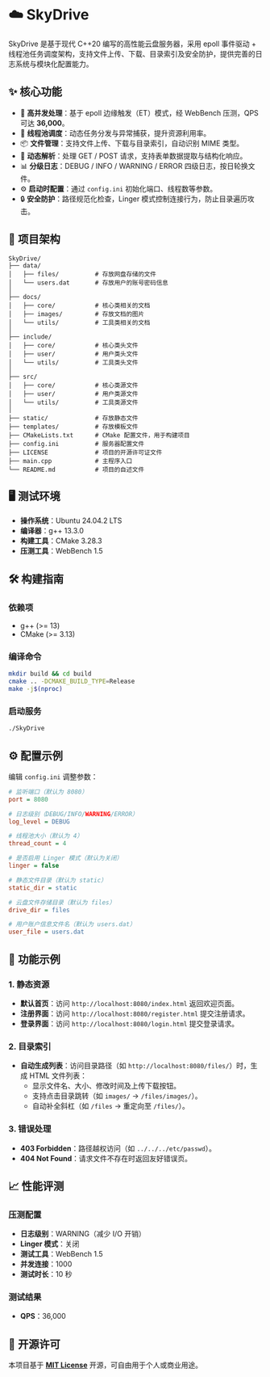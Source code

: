 # ☁️ SkyDrive

SkyDrive 是基于现代 C++20 编写的高性能云盘服务器，采用 epoll 事件驱动 + 线程池任务调度架构，支持文件上传、下载、目录索引及安全防护，提供完善的日志系统与模块化配置能力。

## ✨ 核心功能

- 🚄 **高并发处理**：基于 epoll 边缘触发（ET）模式，经 WebBench 压测，QPS 可达 **36,000**。
- 🧰 **线程池调度**：动态任务分发与异常捕获，提升资源利用率。
- 📦 **文件管理**：支持文件上传、下载与目录索引，自动识别 MIME 类型。
- 📝 **动态解析**：处理 GET / POST 请求，支持表单数据提取与结构化响应。
- 📊 **分级日志**：DEBUG / INFO / WARNING / ERROR 四级日志，按日轮换文件。
- ⚙️ **启动时配置**：通过 `config.ini` 初始化端口、线程数等参数。
- 🔒 **安全防护**：路径规范化检查，Linger 模式控制连接行为，防止目录遍历攻击。

## 📂 项目架构

```
SkyDrive/
├── data/
│   ├── files/          # 存放网盘存储的文件
│   └── users.dat       # 存放用户的账号密码信息
│
├── docs/
│   ├── core/           # 核心类相关的文档
│   ├── images/         # 存放文档的图片
│   └── utils/          # 工具类相关的文档
│
├── include/
│   ├── core/           # 核心类头文件
│   ├── user/           # 用户类头文件
│   └── utils/          # 工具类头文件
│
├── src/
│   ├── core/           # 核心类源文件
│   ├── user/           # 用户类源文件
│   └── utils/          # 工具类源文件
│
├── static/             # 存放静态文件
├── templates/          # 存放模板文件
├── CMakeLists.txt      # CMake 配置文件，用于构建项目
├── config.ini          # 服务器配置文件
├── LICENSE             # 项目的开源许可证文件
├── main.cpp            # 主程序入口
└── README.md           # 项目的自述文件
```

## 🖥️ 测试环境

- **操作系统**：Ubuntu 24.04.2 LTS
- **编译器**：g++ 13.3.0
- **构建工具**：CMake 3.28.3
- **压测工具**：WebBench 1.5

## 🛠️ 构建指南

### 依赖项
- g++ (>= 13)
- CMake (>= 3.13)

### 编译命令
```bash
mkdir build && cd build
cmake .. -DCMAKE_BUILD_TYPE=Release
make -j$(nproc)
```

### 启动服务
```bash
./SkyDrive
```

## ⚙️ 配置示例

编辑 `config.ini` 调整参数：

```ini
# 监听端口（默认为 8080）
port = 8080

# 日志级别（DEBUG/INFO/WARNING/ERROR）
log_level = DEBUG

# 线程池大小（默认为 4）
thread_count = 4

# 是否启用 Linger 模式（默认为关闭）
linger = false

# 静态文件目录（默认为 static）
static_dir = static

# 云盘文件存储目录（默认为 files）
drive_dir = files

# 用户账户信息文件名（默认为 users.dat）
user_file = users.dat
```

## 🌟 功能示例

### 1. 静态资源
- **默认首页**：访问 `http://localhost:8080/index.html` 返回欢迎页面。
- **注册界面**：访问 `http://localhost:8080/register.html` 提交注册请求。
- **登录界面**：访问 `http://localhost:8080/login.html` 提交登录请求。

### 2. 目录索引
- **自动生成列表**：访问目录路径（如 `http://localhost:8080/files/`）时，生成 HTML 文件列表：
  - 显示文件名、大小、修改时间及上传下载按钮。
  - 支持点击目录跳转（如 `images/` -> `/files/images/`）。
  - 自动补全斜杠（如 `/files` -> 重定向至 `/files/`）。

### 3. 错误处理
- **403 Forbidden**：路径越权访问（如 `../../../etc/passwd`）。
- **404 Not Found**：请求文件不存在时返回友好错误页。

## 📈 性能评测

### 压测配置
- **日志级别**：WARNING（减少 I/O 开销）
- **Linger 模式**：关闭
- **测试工具**：WebBench 1.5
- **并发连接**：1000
- **测试时长**：10 秒

### 测试结果
- **QPS**：36,000

## 📄 开源许可

本项目基于 **[MIT License](./LICENSE)** 开源，可自由用于个人或商业用途。

